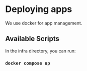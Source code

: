 # Deploying apps

We use docker for app management.

## Available Scripts

In the infra directory, you can run:

### `docker compose up`